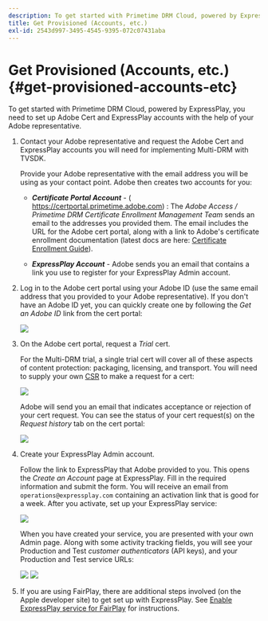 ```yaml
---
description: To get started with Primetime DRM Cloud, powered by ExpressPlay, you need to set up Adobe Cert and ExpressPlay accounts with the help of your Adobe representative.
title: Get Provisioned (Accounts, etc.)
exl-id: 2543d997-3495-4545-9395-072c07431aba
---
```

# Get Provisioned (Accounts, etc.) {#get-provisioned-accounts-etc}

To get started with Primetime DRM Cloud, powered by ExpressPlay, you need to set up Adobe Cert and ExpressPlay accounts with the help of your Adobe representative.

1. Contact your Adobe representative and request the Adobe Cert and ExpressPlay accounts you will need for implementing Multi-DRM with TVSDK.

   Provide your Adobe representative with the email address you will be using as your contact point. Adobe then creates two accounts for you:

    * ***Certificate Portal Account*** - ( https://certportal.primetime.adobe.com) : The *Adobe Access / Primetime DRM Certificate Enrollment Management Team* sends an email to the addresses you provided them. The email includes the URL for the Adobe cert portal, along with a link to Adobe's certificate enrollment documentation (latest docs are here: [Certificate Enrollment Guide](../../../digital-rights-management/certificate-enrollment-guide/about-certs.md)).
    
    * ***ExpressPlay Account*** - Adobe sends you an email that contains a link you use to register for your ExpressPlay Admin account.

1. Log in to the Adobe cert portal using your Adobe ID (use the same email address that you provided to your Adobe representative). If you don't have an Adobe ID yet, you can quickly create one by following the *Get an Adobe ID* link from the cert portal:

   <!--<a id="fig_mst_gtj_wv"></a>-->

   ![](assets/cert_portal_sign-in-page-web.png)

1. On the Adobe cert portal, request a *Trial* cert.

   For the Multi-DRM trial, a single trial cert will cover all of these aspects of content protection: packaging, licensing, and transport. You will need to supply your own [CSR](../../../digital-rights-management/certificate-enrollment-guide/request-certs/gen-cert-signing-req.md) to make a request for a cert: 
   <!--<a id="fig_op1_xwj_wv"></a>-->

   ![](assets/cert_portal_trial_request-web.png)

   Adobe will send you an email that indicates acceptance or rejection of your cert request. You can see the status of your cert request(s) on the *Request history* tab on the cert portal:
   <!--<a id="fig_gkl_myj_wv"></a>-->

   ![](assets/cert_portal_request_history-web.png)

1. Create your ExpressPlay Admin account.

   Follow the link to ExpressPlay that Adobe provided to you. This opens the *Create an Account* page at ExpressPlay. Fill in the required information and submit the form. You will receive an email from `operations@expressplay.com` containing an activation link that is good for a week. After you activate, set up your ExpressPlay service:
   <!--<a id="fig_cjl_ztk_wv"></a>-->

   ![](assets/expressplay_create_service-web.png)

   When you have created your service, you are presented with your own Admin page. Along with some activity tracking fields, you will see your Production and Test *customer authenticators* (API keys), and your Production and Test service URLs:

   <!--<a id="fig_c5h_xdl_wv"></a>-->

   ![](assets/expressplay_admin_dashboard_2-web.png) ![](assets/expressplay_admin_dashboard-web.png)

1. If you are using FairPlay, there are additional steps involved (on the Apple developer site) to get set up with ExpressPlay. See [Enable ExpressPlay service for FairPlay](../../multi-drm-workflows/p-l-and-p/fairplay-workflow.md#enable-expressplay-service-for-fairplay) for instructions.

